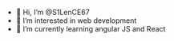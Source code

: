 - 👋 Hi, I’m @S1LenCE67
- 👀 I’m interested in web development
- 🌱 I’m currently learning angular JS and React

<!---
S1LenCE67/S1LenCE67 is a ✨ special ✨ repository because its `README.md` (this file) appears on your GitHub profile.
You can click the Preview link to take a look at your changes.
--->
